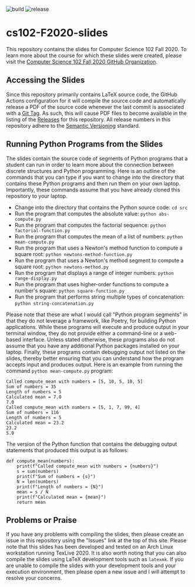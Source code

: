 ![build](../../workflows/build/badge.svg) ![release](../../workflows/release/badge.svg)

# cs102-F2020-slides

This repository contains the slides for Computer Science 102 Fall 2020. To
learn more about the course for which these slides were created, please visit
the [Computer Science 102 Fall 2020 GitHub
Organization](https://github.com/Allegheny-Computer-Science-102-F2020).

## Accessing the Slides

Since this repository primarily contains LaTeX source code, the GitHub Actions
configuration for it will compile the source code and automatically release a
PDF of the source code whenever the last commit is associated with a [Git
Tag](https://git-scm.com/book/en/v2/Git-Basics-Tagging). As such, this will
cause PDF files to become available in the listing of the
[Releases](https://github.com/Allegheny-Computer-Science-102-F2020/cs102-F2020-slides/releases)
for this repository. All release numbers in this repository adhere to the
[Semantic Versioning](http://semver.org/) standard.

## Running Python Programs from the Slides

The slides contain the source code of segments of Python programs that a student
can run in order to learn more about the connection between discrete structures
and Python programming. Here is an outline of the commands that you can type if
you want to change into the directory that contains these Python programs and
then run them on your own laptop. Importantly, these commands assume that you
have already cloned this repository to your laptop.

- Change into the directory that contains the Python source code: `cd src`
- Run the program that computes the absolute value: `python abs-compute.py`
- Run the program that computes the factorial sequence: `python factorial-function.py`
- Run the program that computes the mean of a list of numbers: `python mean-compute.py`
- Run the program that uses a Newton's method function to compute a square root: `python newtons-method-function.py`
- Run the program that uses a Newton's method segment to compute a square root: `python newtons-method.py`
- Run the program that displays a range of integer numbers: `python range-display.py`
- Run the program that uses higher-order functions to compute a number's square: `python square-function.py`
- Run the program that performs string multiple types of concatenation: `python string-concatenation.py`

Please note that these are what I would call "Python program segments" in that
they do not leverage a framework, like Poetry, for building Python applications.
While these programs will execute and produce output in your terminal window,
they do not provide either a command-line or a web-based interface. Unless
stated otherwise, these programs also do not assume that you have any additional
Python packages installed on your laptop. Finally, these programs contain
debugging output not listed on the slides, thereby better ensuring that you can
understand how the program accepts input and produces output. Here is an example
from running the command `python mean-compute.py` program:

```
Called compute_mean with numbers = [5, 10, 5, 10, 5]
Sum of numbers = 35
Length of numbers = 5
Calculated mean = 7.0
7.0
Called compute_mean with numbers = [5, 1, 7, 99, 4]
Sum of numbers = 116
Length of numbers = 5
Calculated mean = 23.2
23.2
5.0
```

The version of the Python function that contains the debugging output statements
that produced this output is as follows:

```
def compute_mean(numbers):
    print(f"Called compute_mean with numbers = {numbers}")
    s = sum(numbers)
    print(f"Sum of numbers = {s}")
    N = len(numbers)
    print(f"Length of numbers = {N}")
    mean = s / N
    print(f"Calculated mean = {mean}")
    return mean
```

## Problems or Praise

If you have any problems with compiling the slides, then please create an
issue in this repository using the "Issues" link at the top of this site. Please
note that this slides has been developed and tested on an Arch Linux
workstation running TexLive 2020. It is also worth noting that you can also
compile the slides using LaTeX development tools such as `latexmk`. If you are
unable to compile the slides with your development tools and your execution
environment, then please open a new issue and I will attempt to resolve your
concerns.
